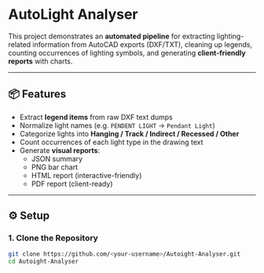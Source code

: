 # AutoLight Analyser

This project demonstrates an **automated pipeline** for extracting lighting-related information from AutoCAD exports (DXF/TXT), cleaning up legends, counting occurrences of lighting symbols, and generating **client-friendly reports** with charts.

---

## 📦 Features

- Extract **legend items** from raw DXF text dumps
- Normalize light names (e.g. `PENDENT LIGHT` → `Pendant Light`)
- Categorize lights into **Hanging / Track / Indirect / Recessed / Other**
- Count occurrences of each light type in the drawing text
- Generate **visual reports**:
  - JSON summary
  - PNG bar chart
  - HTML report (interactive-friendly)
  - PDF report (client-ready)

---

## ⚙️ Setup

### 1. Clone the Repository

```bash
git clone https://github.com/<your-username>/Autoight-Analyser.git
cd Autoight-Analyser

```
